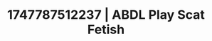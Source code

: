 ---
categories:
- Femme domination
- Sneaker fetish
- Virtual lover intimacy
- Virtual intimacy
- Delicate restraint
image: /assets/images/1747787512237.jpg
layout: post
seo:
  description: Featured content with premium Scat Fetish, ABDL Play. HD images available.
  keywords: Scat Fetish, ABDL Play
  og_image: /assets/images/1747787512237.jpg
  schema_type: VisualArtwork
tags:
- ABDL Play
- '#1747787512237'
- Scat Fetish
title: 1747787512237 | ABDL Play Scat Fetish
---